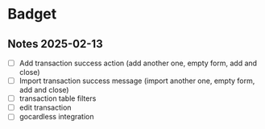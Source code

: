 # Badget

## Notes 2025-02-13

- [ ] Add transaction success action (add another one, empty form, add and close)
- [ ] Import transaction success message (import another one, empty form, add and close)
- [ ] transaction table filters
- [ ] edit transaction
- [ ] gocardless integration
